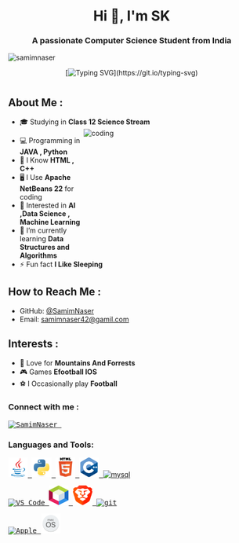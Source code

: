 <h1 align="center">Hi 👋, I'm SK </h1>
<h3 align="center">A passionate Computer Science Student from India</h3>

<p align="left"> <img src="https://komarev.com/ghpvc/?username=samimnaser&label=Profile%20views&color=0e75b6&style=flat" alt="samimnaser" /> </p>


<div align="center">
  
[![Typing SVG](https://readme-typing-svg.demolab.com?font=Fira+Code&weight=500&size=18&duration=3500&pause=2000&center=true&vCenter=true&random=true&width=480&height=30&lines=Learing+From+Mistakes.;Cracking+Code,+Embracing+Evolution.;Code,+Coffee,+Repeat.)](https://git.io/typing-svg)

</div>

<h1></h1>



<h2 align="left"> About Me :</h2>

- 🎓 Studying in **Class 12 Science Stream**
  <img align="right" alt="coding"  height="260" width="350" src="https://raw.githubusercontent.com/jackpraveenraj/Donut-CPP/main/Donut-C.gif" /> </p>
- 💻 Programming in **JAVA , Python**
- 📏 I Know **HTML , C++**
- 🖥️ I Use **Apache NetBeans 22** for coding
- 🤖 Interested in **AI ,Data Science , Machine Learning**
- 🌱 I’m currently learning **Data Structures and Algorithms**
- ⚡ Fun fact **I Like Sleeping**


<h2 align="left"> How to Reach Me :</h2>

- GitHub: [@SamimNaser](https://github.com/SamimNaser)
- Email: [samimnaser42@gamil.com](samimnaser42@gmail.com)

<h2 align="left"> Interests :</h2>

- 🗻 Love for **Mountains And Forrests**
- 🎮 Games **Efootball IOS** 
- ⚽ I Occasionally play **Football**



<h3 align="left"> Connect with me :</h3>
<p align="left">
<kbd> <a href="https://instagram.com/samimnaser_" target="blank"><img align="center" src="https://raw.githubusercontent.com/rahuldkjain/github-profile-readme-generator/master/src/images/icons/Social/instagram.svg" alt="SamimNaser_" height="40" width="40" /> </a> </kbd>
</p>

<h3 align="left"> Languages and Tools:</h3>
<p align="left"> 

<kbd> <a href="https://www.java.com" target="_blank" rel="noreferrer"> <img src="https://raw.githubusercontent.com/devicons/devicon/master/icons/java/java-original.svg" alt="java" width="40" height="40"/>  </kbd> </a> <kbd> <a href="https://www.python.org" target="_blank" rel="noreferrer"> <img src="https://raw.githubusercontent.com/devicons/devicon/master/icons/python/python-original.svg" alt="python" width="40" height="40"/> </kbd> </a> <kbd> <a href="https://www.w3.org/html/" target="_blank" rel="noreferrer"> <img src="https://raw.githubusercontent.com/devicons/devicon/master/icons/html5/html5-original-wordmark.svg" alt="html5" width="40" height="40"/> </kbd> </a> <kbd> <a href="https://www.w3schools.com/cpp/" target="_blank" rel="noreferrer"> <img src="https://raw.githubusercontent.com/devicons/devicon/master/icons/cplusplus/cplusplus-original.svg" alt="cplusplus" width="40" height="40"/> </kbd> </a> </kbd> <a href="https://www.mysql.com/" target="_blank" rel="noreferrer"> <img src="https://cdn.jsdelivr.net/gh/devicons/devicon@latest/icons/mysql/mysql-plain-wordmark.svg" alt="mysql" width="40" height="40"/>  </kbd> </a> 

<kbd> <a href="https://code.visualstudio.com/" target="_blank" rel="noreferrer"> <img src="https://cdn.jsdelivr.net/gh/devicons/devicon@latest/icons/vscode/vscode-original.svg" alt="VS Code" width="40" height="40"/> </kbd> </a> <kbd> <a href=https://netbeans.apache.org/front/main/index.html target="_blank" rel="noreferrer"> <img src=https://raw.githubusercontent.com/SamimNaser/SamimNaser/refs/heads/main/Apache_NetBeans_Logo.svg alt="Apache NetBeans" width="40" height="40"/> </kbd> </a> <kbd> <a href=https://brave.com/ target="_blank" rel="noreferrer"> <img src=https://raw.githubusercontent.com/SamimNaser/SamimNaser/refs/heads/main/Brave_lion_icon.svg alt="Brave" width="40" height="40"/> </kbd> </a> <kbd> <a href=https://git-scm.com/ target="_blank" rel="noreferrer"> <img src="https://cdn.jsdelivr.net/gh/devicons/devicon@latest/icons/git/git-original.svg" alt="git" width="40" height="40"/> </kbd> </a> 

<kbd> <a href=https://www.apple.com/in/ target="_blank" rel="noreferrer"> <img src="https://cdn.jsdelivr.net/gh/devicons/devicon@latest/icons/apple/apple-original.svg" alt="Apple" width="40" height="40"/> </kbd> </a> <kbd> <a href=https://www.apple.com/in/macos/macos-sequoia/ target="_blank" rel="noreferrer"> <img src="https://raw.githubusercontent.com/SamimNaser/SamimNaser/refs/heads/main/icons8-macos-480.svg" alt="MacOS" width="40" height="40"/> </kbd> </a> 


</p>
